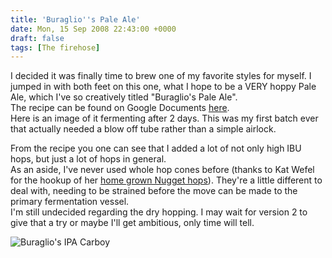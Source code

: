 ```yaml
---
title: 'Buraglio''s Pale Ale'
date: Mon, 15 Sep 2008 22:43:00 +0000
draft: false
tags: [The firehose]
---
```


I decided it was finally time to brew one of my favorite styles for myself. I jumped in with both feet on this one, what I hope to be a VERY hoppy Pale Ale, which I've so creatively titled "Buraglio's Pale Ale".  
The recipe can be found on Google Documents [here](http://docs.google.com/Doc?id=dg6p466h_35fr53bwc9).  
Here is an image of it fermenting after 2 days. This was my first batch ever that actually needed a blow off tube rather than a simple airlock.  
  
From the recipe you one can see that I added a lot of not only high IBU hops, but just a lot of hops in general.  
As an aside, I've never used whole hop cones before (thanks to Kat Wefel for the hookup of her [home grown Nugget hops](http://buraglio.com/nick/v/Beers/Nugget-Hops.jpg.html)). They're a little different to deal with, needing to be strained before the move can be made to the primary fermentation vessel.  
I'm still undecided regarding the dry hopping. I may wait for version 2 to give that a try or maybe I'll get ambitious, only time will tell.  
  
![Buraglio's IPA Carboy](http://buraglio.com/nick/gallery2/d/10528-2/IMG_0356.JPG?g2_GALLERYSID=e79a9d7f9089a8888e908fcdfe2202db)